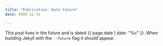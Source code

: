 ```yaml
---
title: "Publication: Date Future"
date: 9999-12-31

---
```


This post lives in the future and is dated {{ page.date | date: "%c" }}. When building Jekyll with the `--future` flag it should appear.
